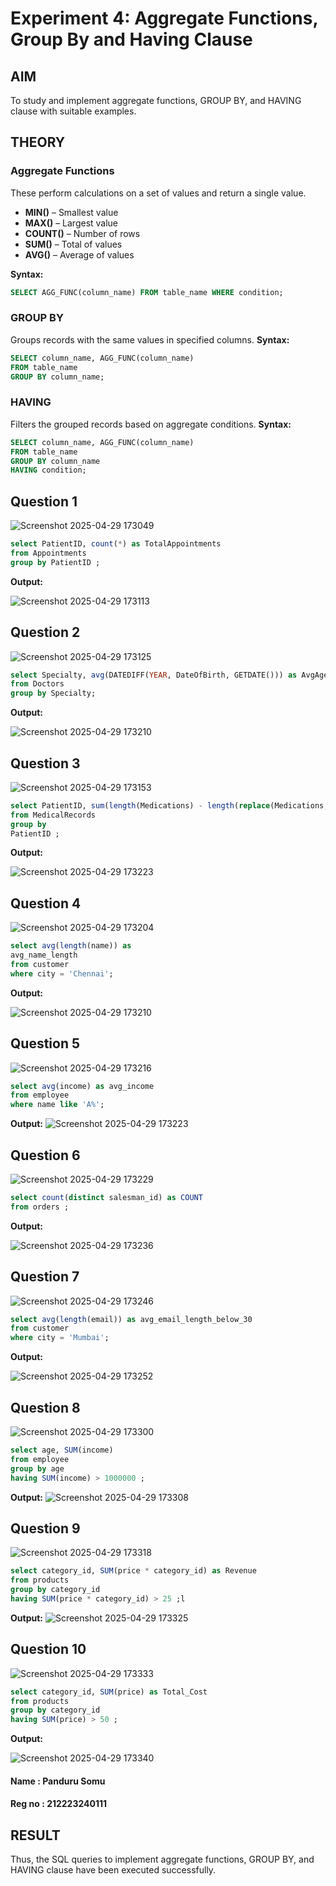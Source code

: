 # Experiment 4: Aggregate Functions, Group By and Having Clause

## AIM
To study and implement aggregate functions, GROUP BY, and HAVING clause with suitable examples.

## THEORY

### Aggregate Functions
These perform calculations on a set of values and return a single value.

- **MIN()** – Smallest value  
- **MAX()** – Largest value  
- **COUNT()** – Number of rows  
- **SUM()** – Total of values  
- **AVG()** – Average of values

**Syntax:**
```sql
SELECT AGG_FUNC(column_name) FROM table_name WHERE condition;
```
### GROUP BY
Groups records with the same values in specified columns.
**Syntax:**
```sql
SELECT column_name, AGG_FUNC(column_name)
FROM table_name
GROUP BY column_name;
```
### HAVING
Filters the grouped records based on aggregate conditions.
**Syntax:**
```sql
SELECT column_name, AGG_FUNC(column_name)
FROM table_name
GROUP BY column_name
HAVING condition;
```

**Question 1**
--
![Screenshot 2025-04-29 173049](https://github.com/user-attachments/assets/53bcfb64-4be8-4ba0-81d3-7a475f0cc255)


```sql
select PatientID, count(*) as TotalAppointments
from Appointments
group by PatientID ;

```

**Output:**

![Screenshot 2025-04-29 173113](https://github.com/user-attachments/assets/4b46fcd2-6f06-4361-8840-30e74b2e1a7d)


**Question 2**
---
![Screenshot 2025-04-29 173125](https://github.com/user-attachments/assets/c214c29a-3696-4a1f-abcc-e30acc76bcbd)


```sql
select Specialty, avg(DATEDIFF(YEAR, DateOfBirth, GETDATE())) as AvgAge
from Doctors
group by Specialty;
```

**Output:**

![Screenshot 2025-04-29 173210](https://github.com/user-attachments/assets/6864e6c8-6721-4b74-bb22-d9c1b38597d1)


**Question 3**
---
![Screenshot 2025-04-29 173153](https://github.com/user-attachments/assets/a90426c1-e3a3-4c71-ae8c-8ec02fb98847)


```sql
select PatientID, sum(length(Medications) - length(replace(Medications, ',', '')) + 1 )::int as AvgMedications
from MedicalRecords
group by 
PatientID ;
```

**Output:**

![Screenshot 2025-04-29 173223](https://github.com/user-attachments/assets/7febec02-926d-4f35-8988-41f580b3b852)


**Question 4**
---
![Screenshot 2025-04-29 173204](https://github.com/user-attachments/assets/811d7d4e-ff2d-4ec6-b385-03d7cbdcd42a)


```sql
select avg(length(name)) as 
avg_name_length
from customer
where city = 'Chennai';
```

**Output:**

![Screenshot 2025-04-29 173210](https://github.com/user-attachments/assets/7c4f3089-e03c-4a2c-8e53-157ca92e1e95)


**Question 5**
---
![Screenshot 2025-04-29 173216](https://github.com/user-attachments/assets/82af1fe5-1353-4cc6-8535-bfcd2c290703)


```sql
select avg(income) as avg_income
from employee
where name like 'A%';
```

**Output:**
![Screenshot 2025-04-29 173223](https://github.com/user-attachments/assets/e75add66-1e8b-45c6-9f7e-21cdec34b501)



**Question 6**
---
![Screenshot 2025-04-29 173229](https://github.com/user-attachments/assets/ce7c1913-1a1a-4afc-ba93-8fb8e1254287)


```sql
select count(distinct salesman_id) as COUNT
from orders ;
```

**Output:**

![Screenshot 2025-04-29 173236](https://github.com/user-attachments/assets/3db650f2-dddf-493a-bf54-58f38be33bb7)


**Question 7**
---
![Screenshot 2025-04-29 173246](https://github.com/user-attachments/assets/d33eb8d6-fc0a-4cc7-8fc8-54f004430fbe)


```sql
select avg(length(email)) as avg_email_length_below_30
from customer
where city = 'Mumbai';
```

**Output:**

![Screenshot 2025-04-29 173252](https://github.com/user-attachments/assets/218a1813-966e-4ff0-9807-84ea1d4c3e1f)


**Question 8**
---
![Screenshot 2025-04-29 173300](https://github.com/user-attachments/assets/fd8fcac2-92d5-4b31-b98c-f155922f635f)


```sql
select age, SUM(income)
from employee
group by age
having SUM(income) > 1000000 ;
```

**Output:**
![Screenshot 2025-04-29 173308](https://github.com/user-attachments/assets/a6597985-53b5-429c-948a-f2d37c38dde5)


**Question 9**
---
![Screenshot 2025-04-29 173318](https://github.com/user-attachments/assets/5f417505-f0ac-443c-9554-5fb404f2cf44)


```sql
select category_id, SUM(price * category_id) as Revenue
from products
group by category_id
having SUM(price * category_id) > 25 ;l

```

**Output:**
![Screenshot 2025-04-29 173325](https://github.com/user-attachments/assets/08b6b6fb-e02f-4e11-b5f2-df710397cbec)



**Question 10**
---
![Screenshot 2025-04-29 173333](https://github.com/user-attachments/assets/ae2191d6-df9c-4649-a8aa-a3fb3152d6c4)


```sql
select category_id, SUM(price) as Total_Cost
from products
group by category_id
having SUM(price) > 50 ;
```

**Output:**

![Screenshot 2025-04-29 173340](https://github.com/user-attachments/assets/8c976ead-4dc6-4914-8659-98b3dc2242f6)

#### Name : Panduru Somu
#### Reg no : 212223240111

## RESULT
Thus, the SQL queries to implement aggregate functions, GROUP BY, and HAVING clause have been executed successfully.
